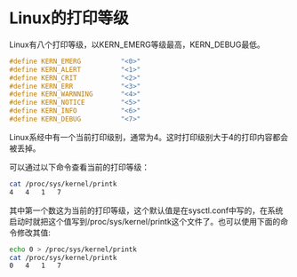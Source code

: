 # Linux的打印等级
Linux有八个打印等级，以KERN_EMERG等级最高，KERN_DEBUG最低。


```c
#define KERN_EMERG       	"<0>"
#define KERN_ALERT			"<1>"
#define KERN_CRIT			"<2>"
#define KERN_ERR			"<3>" 
#define KERN_WARNNING		"<4>"
#define KERN_NOTICE			"<5>"
#define KERN_INFO			"<6>"
#define KERN_DEBUG			"<7>"
```

Linux系经中有一个当前打印级别，通常为4。这时打印级别大于4的打印内容都会被丢掉。

可以通过以下命令查看当前的打印等级：

```bash
cat /proc/sys/kernel/printk
4   4   1   7
```
其中第一个数这为当前的打印等级，这个默认值是在sysctl.conf中写的，在系统启动时就把这个值写到/proc/sys/kernel/printk这个文件了。也可以使用下面的命令修改其值:

```bash
echo 0 > /proc/sys/kernel/printk
cat /proc/sys/kernel/printk
0   4   1   7
```





